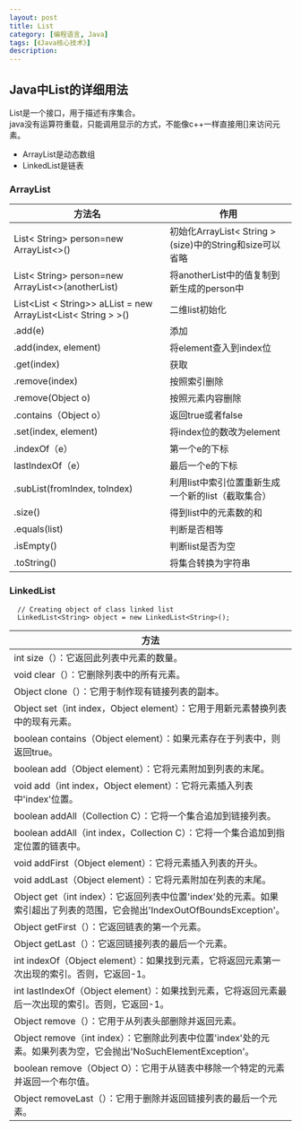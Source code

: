 ```yaml
---
layout: post
title: List
category: [编程语言, Java]
tags: [《Java核心技术》]
description:
---
```

## Java中List的详细用法
List是一个接口，用于描述有序集合。    
java没有运算符重载，只能调用显示的方式，不能像c++一样直接用[]来访问元素。
* ArrayList是动态数组
* LinkedList是链表

### ArrayList

|    方法名   |   作用    |
|---|---|
|List< String> person=new ArrayList<>()|初始化ArrayList< String >(size)中的String和size可以省略|
|List< String> person=new ArrayList<>(anotherList)|将anotherList中的值复制到新生成的person中|
|List<List < String>> aLList = new ArrayList<List< String > >()|二维list初始化|
|.add(e)|添加|
|.add(index, element)|将element查入到index位|
|.get(index)|获取|
|.remove(index)|按照索引删除|
|.remove(Object o)|按照元素内容删除|
|.contains（Object o）|返回true或者false|
|.set(index, element)|将index位的数改为element|
|.indexOf（e）|第一个e的下标|
|lastIndexOf（e）|最后一个e的下标|
|.subList(fromIndex, toIndex)|利用list中索引位置重新生成一个新的list（截取集合）|
|.size() |得到list中的元素数的和|
|.equals(list)|判断是否相等|
|.isEmpty()|判断list是否为空|
|.toString()|将集合转换为字符串|


### LinkedList

      // Creating object of class linked list
      LinkedList<String> object = new LinkedList<String>();

|    方法   |
|---|
|int size（）：它返回此列表中元素的数量。|
|void clear（）：它删除列表中的所有元素。|
|Object clone（）：它用于制作现有链接列表的副本。|
|Object set（int index，Object element）：它用于用新元素替换列表中的现有元素。|
|boolean contains（Object element）：如果元素存在于列表中，则返回true。|
|boolean add（Object element）：它将元素附加到列表的末尾。|
|void add（int index，Object element）：它将元素插入列表中'index'位置。|
|boolean addAll（Collection C）：它将一个集合追加到链接列表。|
|boolean addAll（int index，Collection C）：它将一个集合追加到指定位置的链表中。|
|void addFirst（Object element）：它将元素插入列表的开头。|
|void addLast（Object element）：它将元素附加在列表的末尾。|
|Object get（int index）：它返回列表中位置'index'处的元素。如果索引超出了列表的范围，它会抛出'IndexOutOfBoundsException'。|
|Object getFirst（）：它返回链表的第一个元素。|
|Object getLast（）：它返回链接列表的最后一个元素。|
|int indexOf（Object element）：如果找到元素，它将返回元素第一次出现的索引。否则，它返回-1。|
|int lastIndexOf（Object element）：如果找到元素，它将返回元素最后一次出现的索引。否则，它返回-1。|
|Object remove（）：它用于从列表头部删除并返回元素。|
|Object remove（int index）：它删除此列表中位置'index'处的元素。如果列表为空，它会抛出'NoSuchElementException'。|
|boolean remove（Object O）：它用于从链表中移除一个特定的元素并返回一个布尔值。|
|Object removeLast（）：它用于删除并返回链接列表的最后一个元素。|
